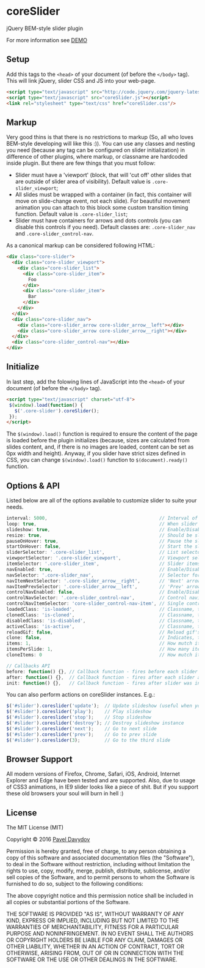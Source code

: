 # coreSlider
jQuery BEM-style slider plugin

For more information see [DEMO](http://typical000.github.io/coreSlider/)

Setup
-----
Add this tags to the `<head>` of your document (of before the `</body>` tag). This will link jQuery, slider CSS and JS into your web-page.

```html
<script type="text/javascript" src="http://code.jquery.com/jquery-latest.min.js"></script>
<script type="text/javascript" src="coreSlider.js"></script>
<link rel="stylesheet" type="text/css" href="coreSlider.css"/>
```

Markup
------
Very good thins is that there is no restrictions to markup (So, all who loves BEM-style developing will like this :)). You can use any classes and nesting you need (because any tag can be configured on slider initialization) in difference of other plugins, where markup, or classname are hardcoded inside plugin. But there are few things that you must follow:

* Slider must have a 'viewport' (block, that will 'cut off' other slides that are outside of slider area of visibility). Default value is `.core-slider_viewport`;
* All slides must be wrapped with a container (in fact, this container will move on slide-change event, not each slide). For beautiful movement animation you can attach to this block some custom transition timing function. Default value is `.core-slider_list`;
* Slider must have containers for arrows and dots controls (you can disable this controls if you need). Default classes are: `.core-slider_nav` and `.core-slider_control-nav`.

As a canonical markup can be considered following HTML: 
```html
<div class="core-slider">
  <div class="core-slider_viewport">
    <div class="core-slider_list">
      <div class="core-slider_item">
        Foo
      </div>
      <div class="core-slider_item">
        Bar
      </div>
    </div>
  </div>
  <div class="core-slider_nav">
    <div class="core-slider_arrow core-slider_arrow__left"></div>
    <div class="core-slider_arrow core-slider_arrow__right"></div>
  </div>
  <div class="core-slider_control-nav"></div>
</div>
```

Initialize
----------
In last step, add the folowing lines of JavaScript into the `<head>` of your document (of before the `</body>` tag).

```html
<script type="text/javascript" charset="utf-8">
 $(window).load(function() {
   $('.core-slider').coreSlider();
 });
</script>
```

The `$(window).load()` function is required to ensure the content of the page is loaded before the plugin initializes (because, sizes are calculated from slides content, and, if there is no images are loaded, content can be set as 0px width and height). Anyway, if you slider have strict sizes defined in CSS, you can change `$(window).load()` function to `$(document).ready()` function.

Options & API
-------
Listed below are all of the options available to customize slider to suite your needs.

```js
interval: 5000,                                         // Interval of time between slide changes
loop: true,                                             // When slider finish, should it loop again from first slide?
slideshow: true,                                        // Enable/Disable automatic slideshow
resize: true,                                           // Should be slider responsive on screen resize
pauseOnHover: true,                                     // Pause the slideshow when hovering over slider
startOnHover: false,                                    // Start the slideshow when hovering over slider
sliderSelector: '.core-slider_list',                    // List selector (all items are inside this container)
viewportSelector: '.core-slider_viewport',              // Viewport selector
itemSelector: '.core-slider_item',                      // Slider items selector
navEnabled: true,                                       // Enable/Disable navigation arrows
navSelector: '.core-slider_nav',                        // Selector for navigation arrows container
navItemNextSelector: '.core-slider_arrow__right',       // 'Next' arrow selector
navItemPrevSelector: '.core-slider_arrow__left',        // 'Prev' arrow selector
controlNavEnabled: false,                               // Enable/Disable control navigation (dots)
controlNavSelector: '.core-slider_control-nav',         // Control navigation container selector (inside will be created dots items)
controlNavItemSelector: 'core-slider_control-nav-item', // Single control nav dot (created dynamically. Write without dot. If you need more that one class - add them with space separator)
loadedClass: 'is-loaded',                               // Classname, that will be added when slider is fully loaded
clonedClass: 'is-cloned',                               // Classname, that will be added to cloned slides (see option 'clone')
disabledClass: 'is-disabled',                           // Classname, that will be added it item is disabled (in most of cases - item will be display: noned)
activeClass: 'is-active',                               // Classname, that will be added to active items (for example control navs, etc.)
reloadGif: false,                                       // Reload gif's on slide change for replaying cycled animation inside current slide
clone: false,                                           // Indicates, that at begin and at end of slider carousel items will be cloned to create 'infitite' carousel illusion
items: 1,                                               // How mutch items will be placed inside viewport. Leave 1 if this is slider, 2 ot more - it will look like a carousel
itemsPerSlide: 1,                                       // How many items must be slided by one action (NOTE: Must be less than 'items' option)
cloneItems: 0                                           // How mutch items will be cloned at begin and at end of slider

// Callbacks API
before: function() {}, // Callback function - fires before each slider animation
after: function() {},  // Callback function - fires after each slider animation
init: function() {},   // Callback function - fires after slider was initialized
```
You can also perform actions on coreSlider instances. E.g.:
```js
$('#slider').coreslider('update');  // Update slideshow (useful when you remove/add slides)
$('#slider').coreslider('play');    // Play slideshow
$('#slider').coreslider('stop');    // Stop slideshow
$('#slider').coreslider('destroy'); // Destroy slideshow instance
$('#slider').coreslider('next');    // Go to next slide
$('#slider').coreslider('prev');    // Go to prev slide
$('#slider').coreslider(3);         // Go to the third slide
```


Browser Support
---------------
All modern versions of Firefox, Chrome, Safari, iOS, Android, Internet Explorer and Edge have been tested and are supported. Also, due to usage of CSS3 animations, in IE9 slider looks like a piece of shit. But if you support these old browsers your soul will burn in hell :)

License
-------

The MIT License (MIT)

Copyright © 2016 [Pavel Davydov](<typical000@gmail.com>)

Permission is hereby granted, free of charge, to any person obtaining a copy of this software and associated documentation files (the "Software"), to deal in the Software without restriction, including without limitation the rights to use, copy, modify, merge, publish, distribute, sublicense, and/or sell copies of the Software, and to permit persons to whom the Software is furnished to do so, subject to the following conditions:

The above copyright notice and this permission notice shall be included in all copies or substantial portions of the Software.

THE SOFTWARE IS PROVIDED "AS IS", WITHOUT WARRANTY OF ANY KIND, EXPRESS OR IMPLIED, INCLUDING BUT NOT LIMITED TO THE WARRANTIES OF MERCHANTABILITY, FITNESS FOR A PARTICULAR PURPOSE AND NONINFRINGEMENT. IN NO EVENT SHALL THE AUTHORS OR COPYRIGHT HOLDERS BE LIABLE FOR ANY CLAIM, DAMAGES OR OTHER LIABILITY, WHETHER IN AN ACTION OF CONTRACT, TORT OR OTHERWISE, ARISING FROM, OUT OF OR IN CONNECTION WITH THE SOFTWARE OR THE USE OR OTHER DEALINGS IN THE SOFTWARE.
